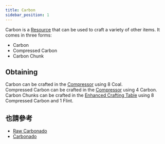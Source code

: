 ```yaml
---
title: Carbon
sidebar_position: 1
---
```


Carbon is a [Resource](/docs/Slimefun/Resources) that can be used to craft a variety of other items. It comes in three forms:

- Carbon
- Compressed Carbon
- Carbon Chunk

## Obtaining

Carbon can be crafted in the [Compressor](Compressor) using 8 Coal.  
Compressed Carbon can be crafted in the [Compressor](Compressor) using 4 Carbon.  
Carbon Chunks can be crafted in the [Enhanced Crafting Table](Enhanced-Crafting-Table) using 8 Compressed Carbon and 1 Flint.

## 也請參考

- [Raw Carbonado](Carbonado)
- [Carbonado](Carbonado)
